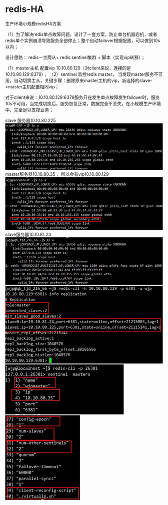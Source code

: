 # redis-HA
生产环境小规模redisHA方案

（1）为了解决redis单点故障问题，设计了一套方案，防止单台机器宕机，或者redis单个实例崩溃导致服务全部停止；整个自动failover根据配置，可以做到10s以内；

设计思路：
 redis一主两从+ redis sentinel集群 + 脚本（实现vip转移）；
 
 （1）master主机 配置vip 10.10.80.129（对client来说，连接的是10.10.80.129:6379）；
 （2）sentinel 监控redis master， 当发现master服务不可用，自动切换主从，关键步骤：删除原来master主机的vip，新选择的slave->master主机配置相同vip；
 
 对于client来说：10.10.80.129:6379服务只在发生单点故障发生failover时，服务10s不可用，当完成切换后，服务恢复正常，数据完全不丢失，在小规模生产环境中，完全足以支撑业务；

slave 服务器10.10.80.225
![image](https://github.com/jiapengwen/redis-HA/blob/master/images/ip1.jpg)
master服务器10.10.80.35 ，所以会有vip10.10.80.129
![image](https://github.com/jiapengwen/redis-HA/blob/master/images/ip2.jpg)
slave服务器10.10.81.24
![image](https://github.com/jiapengwen/redis-HA/blob/master/images/ip3.jpg)
![image](https://github.com/jiapengwen/redis-HA/blob/master/images/%E9%80%9A%E8%BF%87vip%E8%AE%BF%E9%97%AEredis.jpg)
![image](https://github.com/jiapengwen/redis-HA/blob/master/images/%E9%80%9A%E8%BF%87sentinel%E6%9F%A5%E7%9C%8B%E7%9B%91%E6%8E%A7%E7%9A%84master.jpg)
![image](https://github.com/jiapengwen/redis-HA/blob/master/images/sentinel%E7%9B%91%E6%8E%A7%E6%95%B0%E6%8D%AE.jpg)
